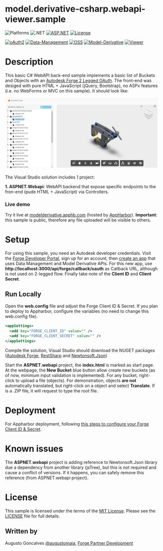 # model.derivative-csharp.webapi-viewer.sample

![Platforms](https://img.shields.io/badge/platform-Windows-lightgray.svg)
![.NET](https://img.shields.io/badge/.NET-4.5.2-blue.svg)
[![ASP.NET](https://img.shields.io/badge/ASP.NET-4.5.2-blue.svg)](https://asp.net/)
[![License](http://img.shields.io/:license-mit-blue.svg)](http://opensource.org/licenses/MIT)

[![oAuth2](https://img.shields.io/badge/oAuth2-v1-green.svg)](http://developer.autodesk.com/)
[![Data-Management](https://img.shields.io/badge/Data%20Management-v1-green.svg)](http://developer.autodesk.com/)
[![OSS](https://img.shields.io/badge/OSS-v2-green.svg)](http://developer.autodesk.com/)
[![Model-Derivative](https://img.shields.io/badge/Model%20Derivative-v2-green.svg)](http://developer.autodesk.com/)
[![Viewer](https://img.shields.io/badge/Viewer-v3.3-green.svg)](http://developer.autodesk.com/)

# Description

This basic C# WebAPI back-end sample implements a basic list of Buckets and Objects with an [Autodesk Forge 2 Legged OAuth](https://developer.autodesk.com/en/docs/oauth/v2/tutorials/get-2-legged-token/). The front-end was desiged with pure HTML + JavaScript (jQuery, Bootstrap), no ASPx features (i.e. no WebForms or MVC on this sample). It should look like:

![thumbnail](/thumbnail.png)

 The Visual Studio solution includes 1 project: 

**1. ASPNET.Webapi**: WebAPI backend that expose specific endpoints to the fron-end (pude HTML + JavaScript) via Controllers.

### Live demo

Try it live at [modelderivative.apphb.com](http://modelderivative.apphb.com/) (hosted by [AppHarbor](https://appharbor.com/)). **Important**: this sample is public, therefore any file uploaded will be visible to others. 

# Setup

For using this sample, you need an Autodesk developer credentials. Visit the [Forge Developer Portal](https://developer.autodesk.com), sign up for an account, then [create an app](https://developer.autodesk.com/myapps/create) that uses Data Management and Model Derivative APIs. For this new app, use **http://localhost:3000/api/forge/callback/oauth** as Callback URL, although is not used on 2-legged flow. Finally take note of the **Client ID** and **Client Secret**.

## Run Locally

Open the **web.config** file and adjust the Forge Client ID & Secret. If you plan to deploy to Appharbor, configure the variables (no need to change this web.config file).

```xml
<appSettings>
  <add key="FORGE_CLIENT_ID" value="" />
  <add key="FORGE_CLIENT_SECRET" value="" />
</appSettings>
```

Compile the solution, Visual Studio should download the NUGET packages ([Autodesk Forge](https://www.nuget.org/packages/Autodesk.Forge/), [RestSharp](https://www.nuget.org/packages/RestSharp) and [Newtonsoft.Json](https://www.nuget.org/packages/newtonsoft.json/))

Start the **ASPNET.webapi** project, the **index.html** is marked as start page. At the webpage, the **New Bucket** blue button allow create new buckets (as of now, minimum input validation is implemented). For any bucket, right-click to upload a file (objects). For demonstration, objects **are not** automatically translated, but right-click on a object and select **Translate**. If is a .ZIP file, it will request to type the root file.

# Deployment

For Appharbor deployment, following [this steps to configure your Forge Client ID & Secret](http://adndevblog.typepad.com/cloud_and_mobile/2017/01/deploying-forge-aspnet-samples-to-appharbor.html).

# Known issues

The **ASPNET.webapi** project is adding reference to Newtonsoft.Json library due a dependency from another library (jsTree), but this is not required and cause a conflict of versions. If it happens, you can safely remove this reference (from ASPNET.webapi project).

# License

This sample is licensed under the terms of the [MIT License](http://opensource.org/licenses/MIT).
Please see the [LICENSE](LICENSE) file for full details.

## Written by

Augusto Goncalves [@augustomaia](https://twitter.com/augustomaia), [Forge Partner Development](http://forge.autodesk.com)
